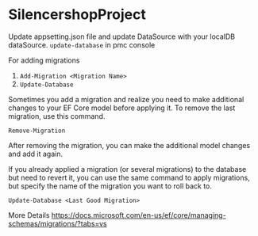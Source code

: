 # SilencershopProject

Update appsetting.json file and update DataSource with your localDB dataSource.
`update-database` in pmc console

For adding migrations
1. `Add-Migration <Migration Name>`
2. `Update-Database`

Sometimes you add a migration and realize you need to make additional changes to your EF Core model before applying it. To remove the last migration, use this command.

```Remove-Migration```

After removing the migration, you can make the additional model changes and add it again.


If you already applied a migration (or several migrations) to the database but need to revert it, you can use the same command to apply migrations, but specify the name of the migration you want to roll back to.

`Update-Database <Last Good Migration>`

More Details https://docs.microsoft.com/en-us/ef/core/managing-schemas/migrations/?tabs=vs
